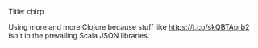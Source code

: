 Title: chirp

Using more and more Clojure because stuff like <a href="https://t.co/skQBTAprb2">https://t.co/skQBTAprb2</a> isn't in the prevailing Scala JSON libraries.

